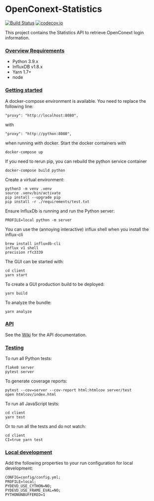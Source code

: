 # OpenConext-Statistics
[![Build Status](https://travis-ci.org/OpenConext/OpenConext-statistics.svg)](https://travis-ci.org/OpenConext/OpenConext-statistics)
[![codecov.io](https://codecov.io/github/OpenConext/OpenConext-statistics/coverage.svg)](https://codecov.io/github/OpenConext/OpenConext-statistics)

This project contains the Statistics API to retrieve OpenConext login information.

### [Overview Requirements](#system-requirements)

- Python 3.9.x
- InfluxDB v1.8.x
- Yarn 1.7+
- node

### [Getting started](#getting-started)

A docker-compose environment is available. You need to replace the following line:
```
"proxy": "http://localhost:8080",
```
with
```
"proxy": "http://python:8080",
```
when running with docker. Start the docker containers with
```
docker-compose up
```
If you need to rerun pip, you can rebuild the python service container
```
docker-compose build python
```


Create a virtual environment:
```
python3 -m venv .venv
source .venv/bin/activate
pip install --upgrade pip
pip install -r ./requirements/test.txt
```
Ensure InfluxDb is running and run the Python server:
```
PROFILE=local python -m server
```
You can use the (annoying interactive) influx shell when you install the influx-cli
```
brew install influxdb-cli
influx v1 shell
precision rfc3339
```

The GUI can be started with:
```
cd client
yarn start
```
To create a GUI production build to be deployed:
```
yarn build
```
To analyze the bundle:
```
yarn analyze
```

### [API](#api)

See the [Wiki](https://github.com/OpenConext/OpenConext-statistics/wiki) for the API documentation.

### [Testing](#testing)

To run all Python tests:
```
flake8 server
pytest server
```
To generate coverage reports:
```
pytest --cov=server --cov-report html:htmlcov server/test
open htmlcov/index.html
```
To run all JavaScript tests:
```
cd client
yarn test
```
Or to run all the tests and do not watch:
```
cd client
CI=true yarn test
```
### [Local development](#local-development)
Add the following properties to your run configuration for local development:
```
CONFIG=config/config.yml;
PROFILE=local;
PYDEVD_USE_CYTHON=NO;
PYDEVD_USE_FRAME_EVAL=NO;
PYTHONUNBUFFERED=1
```